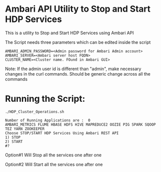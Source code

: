 # Ambari API Utility to Stop and Start HDP Services
This is a utility to Stop and Start HDP Services using Ambari API

The Script needs three parameters which can be edited inside the script
```
AMBARI_ADMIN_PASSWORD=<Admin password for Ambari Admin account>
AMBARI_SERVER=<Ambari server host FQDN>
CLUSTER_NAME=<Cluster name. FOund in Ambari GUI>
```
Note: If the admin user id is different than "admin", make necessary changes in the curl commands. Should be generic change across all the commands

# Running the Script:
```
./HDP_Cluster_Operations.sh
```

```
Number of Running Applications are :  0
AMBARI_METRICS FLUME HBASE HDFS HIVE MAPREDUCE2 OOZIE PIG SPARK SQOOP TEZ YARN ZOOKEEPER
Choose STOP/START HDP Services Using Ambari REST API
1) STOP
2) START
#?
```

Option#1 Will Stop all the services one after one

Option#2 Will Start all the services one after one

